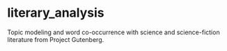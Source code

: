 # literary_analysis
Topic modeling and word co-occurrence with science and science-fiction literature from Project Gutenberg.
